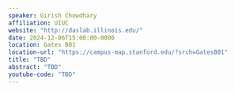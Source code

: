 ```yaml
---
speaker: Girish Chowdhary
affiliation: UIUC
website: "http://daslab.illinois.edu/"
date: 2024-12-06T15:00:00-0000
location: Gates B01
location-url: "https://campus-map.stanford.edu/?srch=GatesB01"
title: "TBD"
abstract: "TBD"
youtube-code: "TBD"
---
```

